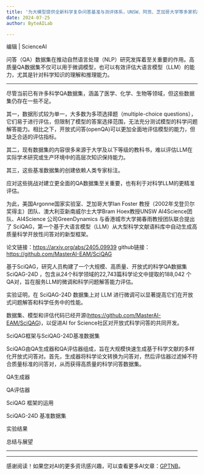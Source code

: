 ```yaml
---
title: '为大模型提供全新科学复杂问答基准与测评体系，UNSW、阿贡、芝加哥大学等多家机构联合推出SciQAG框架'
date: 2024-07-25
author: ByteAILab

---
```


编辑 | ScienceAI

问答（QA）数据集在推动自然语言处理（NLP）研究发挥着至关重要的作用。高质量QA数据集不仅可以用于微调模型，也可以有效评估大语言模型（LLM）的能力，尤其是针对科学知识的理解和推理能力。

---


尽管当前已有许多科学QA数据集，涵盖了医学、化学、生物等领域，但这些数据集仍存在一些不足。

其一，数据形式较为单一，大多数为多项选择题（multiple-choice questions），它们易于进行评估，但限制了模型的答案选择范围，无法充分测试模型的科学问题解答能力。相比之下，开放式问答(openQA)可以更加全面地评估模型的能力，但缺乏合适的评估指标。

其二，现有数据集的内容很多来源于大学及以下等级的教科书，难以评估LLM在实际学术研究或生产环境中的高层次知识保持能力。

其三，这些基准数据集的创建依赖人类专家标注。

应对这些挑战对建立更全面的QA数据集至关重要，也有利于对科学LLM的更精准评估。

为此，美国Argonne国家实验室、芝加哥大学Ian Foster 教授（2002年戈登贝尔奖得主）团队、澳大利亚新南威尔士大学Bram Hoex教授UNSW AI4Science团队、AI4Science 公司GreenDynamics 与香港城市大学揭春雨教授团队联合提出了 SciQAG，第一个基于大语言模型（LLM）从大型科学文献语料库中自动生成高质量科学开放性问答对的新型框架。

论文链接：https://arxiv.org/abs/2405.09939
github链接：https://github.com/MasterAI-EAM/SciQAG

基于SciQAG，研究人员构建了一个大规模、高质量、开放式的科学QA数据集 SciQAG-24D ，包含从24个科学领域的22,743篇科学论文中提取的188,042 个QA对，旨在服务LLM的微调和科学问题解答能力评估。

实验证明，在 SciQAG-24D 数据集上对 LLM 进行微调可以显著提高它们在开放式问题解答和科学任务中的性能。

数据集、模型和评估代码已经开源(https://github.com/MasterAI-EAM/SciQAG)，以促进AI for Science社区对开放式科学问答的共同开发。

SciQAG框架与SciQAG-24D基准数据集

SciQAG由QA生成器和QA评估器组成，旨在大规模快速生成基于科学文献的多样化开放式问答对。首先，生成器将科学论文转换为问答对，然后评估器过滤掉不符合质量标准的问答对，从而获得高质量的科学问答数据集。

QA生成器

<!-- 此部分省略 -->

QA评估器

<!-- 此部分省略 -->

SciQAG 框架的运用

<!-- 此部分省略 -->

SciQAG-24D 基准数据集

<!-- 此部分省略 -->

实验结果

<!-- 此部分省略 -->

总结与展望

<!-- 此部分省略 -->

---
---
感谢阅读！如果您对AI的更多资讯感兴趣，可以查看更多AI文章：[GPTNB](https://gptnb.com)。